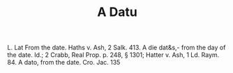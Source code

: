 ---
title: A Datu
letter: A
permalink: "/definitions/a-datu.html"
body: L. Lat From the date. Haths v. Ash, 2 Salk. 413. A die dat&s,- from the day
  of the date. Id.; 2 Crabb, Real Prop. p. 248, § 1301; Hatter v. Ash, 1 Ld. Raym.
  84. A dato, from the date. Cro. Jac. 135
published_at: '2018-07-07'
ngram: false
layout: post
---